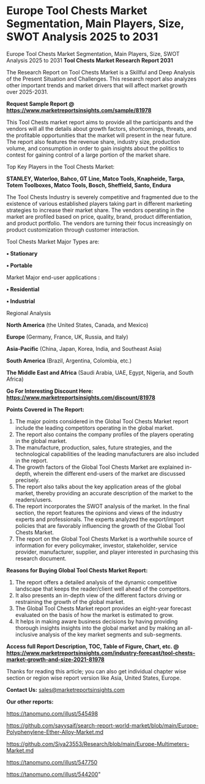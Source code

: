 # Europe Tool Chests Market Segmentation, Main Players, Size, SWOT Analysis 2025 to 2031
Europe Tool Chests Market Segmentation, Main Players, Size, SWOT Analysis 2025 to 2031
<strong>Tool Chests Market Research Report 2031</strong>

The Research Report on Tool Chests Market is a Skillful and Deep Analysis of the Present Situation and Challenges. This research report also analyzes other important trends and market drivers that will affect market growth over 2025-2031.

<strong>Request Sample Report @ <a href=https://www.marketreportsinsights.com/sample/81978>https://www.marketreportsinsights.com/sample/81978</a></strong>

This Tool Chests market report aims to provide all the participants and the vendors will all the details about growth factors, shortcomings, threats, and the profitable opportunities that the market will present in the near future. The report also features the revenue share, industry size, production volume, and consumption in order to gain insights about the politics to contest for gaining control of a large portion of the market share.

Top Key Players in the Tool Chests Market:

<strong>STANLEY, Waterloo, Bahco, GT Line, Matco Tools, Knapheide, Targa, Totem Toolboxes, Matco Tools, Bosch, Sheffield, Santo, Endura</strong>

The Tool Chests Industry is severely competitive and fragmented due to the existence of various established players taking part in different marketing strategies to increase their market share. The vendors operating in the market are profiled based on price, quality, brand, product differentiation, and product portfolio. The vendors are turning their focus increasingly on product customization through customer interaction.

Tool Chests Market Major Types are:

<strong>• Stationary

• Portable</strong>

Market Major end-user applications :

<strong>• Residential

• Industrial</strong>

Regional Analysis

</u><strong><b>North America</b></strong> (the United States, Canada, and Mexico)

<strong><b>Europe </b></strong>(Germany, France, UK, Russia, and Italy)

<strong><b>Asia-Pacific</b></strong> (China, Japan, Korea, India, and Southeast Asia)

<strong><b>South America</b></strong> (Brazil, Argentina, Colombia, etc.)

<strong><b>The Middle East and Africa</b></strong> (Saudi Arabia, UAE, Egypt, Nigeria, and South Africa)

<strong>Go For Interesting Discount Here: <a href=https://www.marketreportsinsights.com/discount/81978>https://www.marketreportsinsights.com/discount/81978</a></strong>

<strong>Points Covered in The Report:</strong>
<ol>
  <li>The major points considered in the Global Tool Chests Market report include the leading competitors operating in the global market.</li>
  <li>The report also contains the company profiles of the players operating in the global market.</li>
  <li>The manufacture, production, sales, future strategies, and the technological capabilities of the leading manufacturers are also included in the report.</li>
  <li>The growth factors of the Global Tool Chests Market are explained in-depth, wherein the different end-users of the market are discussed precisely.</li>
  <li>The report also talks about the key application areas of the global market, thereby providing an accurate description of the market to the readers/users.</li>
  <li>The report incorporates the SWOT analysis of the market. In the final section, the report features the opinions and views of the industry experts and professionals. The experts analyzed the export/import policies that are favorably influencing the growth of the Global Tool Chests Market.</li>
  <li>The report on the Global Tool Chests Market is a worthwhile source of information for every policymaker, investor, stakeholder, service provider, manufacturer, supplier, and player interested in purchasing this research document.</li>
</ol>
<strong>Reasons for Buying Global Tool Chests Market Report:</strong>

<ol>
  <li>The report offers a detailed analysis of the dynamic competitive landscape that keeps the reader/client well ahead of the competitors.</li>
  <li>It also presents an in-depth view of the different factors driving or restraining the growth of the global market.</li>
  <li>The Global Tool Chests Market report provides an eight-year forecast evaluated on the basis of how the market is estimated to grow.</li>
  <li>It helps in making aware business decisions by having providing thorough insights insights into the global market and by making an all-inclusive analysis of the key market segments and sub-segments.</li>
</ol>
<strong>Access full Report Description, TOC, Table of Figure, Chart, etc. @ <a href=https://www.marketreportsinsights.com/industry-forecast/tool-chests-market-growth-and-size-2021-81978>https://www.marketreportsinsights.com/industry-forecast/tool-chests-market-growth-and-size-2021-81978</a></strong>


Thanks for reading this article; you can also get individual chapter wise section or region wise report version like Asia, United States, Europe.

<strong>Contact Us:</strong>
sales@marketreportsinsights.com

<strong>Our other reports:</strong>

<a href=https://tanomuno.com/illust/545498>https://tanomuno.com/illust/545498</a>

<a href=https://github.com/sayysaif/search-report-world-market/blob/main/Europe-Polyphenylene-Ether-Alloy-Market.md>https://github.com/sayysaif/search-report-world-market/blob/main/Europe-Polyphenylene-Ether-Alloy-Market.md</a>

<a href=https://github.com/Siya23553/Research/blob/main/Europe-Multimeters-Market.md>https://github.com/Siya23553/Research/blob/main/Europe-Multimeters-Market.md</a>

<a href=https://tanomuno.com/illust/547750>https://tanomuno.com/illust/547750</a>

<a href=https://tanomuno.com/illust/544200>https://tanomuno.com/illust/544200</a>"
